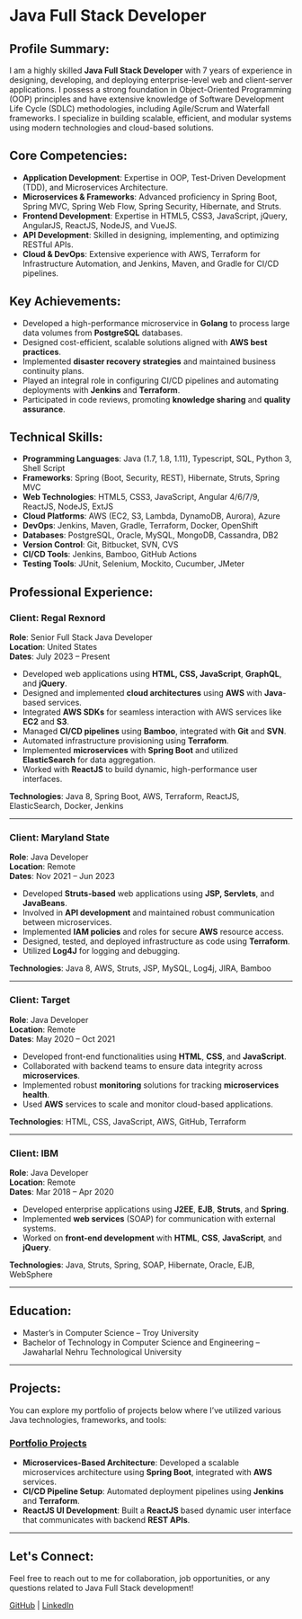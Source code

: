 # Java Full Stack Developer


## Profile Summary:

I am a highly skilled **Java Full Stack Developer** with 7 years of experience in designing, developing, and deploying enterprise-level web and client-server applications. I possess a strong foundation in Object-Oriented Programming (OOP) principles and have extensive knowledge of Software Development Life Cycle (SDLC) methodologies, including Agile/Scrum and Waterfall frameworks. I specialize in building scalable, efficient, and modular systems using modern technologies and cloud-based solutions.

## Core Competencies:
- **Application Development**: Expertise in OOP, Test-Driven Development (TDD), and Microservices Architecture.
- **Microservices & Frameworks**: Advanced proficiency in Spring Boot, Spring MVC, Spring Web Flow, Spring Security, Hibernate, and Struts.
- **Frontend Development**: Expertise in HTML5, CSS3, JavaScript, jQuery, AngularJS, ReactJS, NodeJS, and VueJS.
- **API Development**: Skilled in designing, implementing, and optimizing RESTful APIs.
- **Cloud & DevOps**: Extensive experience with AWS, Terraform for Infrastructure Automation, and Jenkins, Maven, and Gradle for CI/CD pipelines.
  
## Key Achievements:
- Developed a high-performance microservice in **Golang** to process large data volumes from **PostgreSQL** databases.
- Designed cost-efficient, scalable solutions aligned with **AWS best practices**.
- Implemented **disaster recovery strategies** and maintained business continuity plans.
- Played an integral role in configuring CI/CD pipelines and automating deployments with **Jenkins** and **Terraform**.
- Participated in code reviews, promoting **knowledge sharing** and **quality assurance**.
  
## Technical Skills:

- **Programming Languages**: Java (1.7, 1.8, 1.11), Typescript, SQL, Python 3, Shell Script  
- **Frameworks**: Spring (Boot, Security, REST), Hibernate, Struts, Spring MVC  
- **Web Technologies**: HTML5, CSS3, JavaScript, Angular 4/6/7/9, ReactJS, NodeJS, ExtJS  
- **Cloud Platforms**: AWS (EC2, S3, Lambda, DynamoDB, Aurora), Azure  
- **DevOps**: Jenkins, Maven, Gradle, Terraform, Docker, OpenShift  
- **Databases**: PostgreSQL, Oracle, MySQL, MongoDB, Cassandra, DB2  
- **Version Control**: Git, Bitbucket, SVN, CVS  
- **CI/CD Tools**: Jenkins, Bamboo, GitHub Actions  
- **Testing Tools**: JUnit, Selenium, Mockito, Cucumber, JMeter  

## Professional Experience:

### **Client: Regal Rexnord**  
**Role**: Senior Full Stack Java Developer  
**Location**: United States  
**Dates**: July 2023 – Present

- Developed web applications using **HTML, CSS, JavaScript**, **GraphQL**, and **jQuery**.
- Designed and implemented **cloud architectures** using **AWS** with **Java**-based services.
- Integrated **AWS SDKs** for seamless interaction with AWS services like **EC2** and **S3**.
- Managed **CI/CD pipelines** using **Bamboo**, integrated with **Git** and **SVN**.
- Automated infrastructure provisioning using **Terraform**.
- Implemented **microservices** with **Spring Boot** and utilized **ElasticSearch** for data aggregation.
- Worked with **ReactJS** to build dynamic, high-performance user interfaces.
  
**Technologies**: Java 8, Spring Boot, AWS, Terraform, ReactJS, ElasticSearch, Docker, Jenkins

---

### **Client: Maryland State**  
**Role**: Java Developer  
**Location**: Remote  
**Dates**: Nov 2021 – Jun 2023

- Developed **Struts-based** web applications using **JSP, Servlets**, and **JavaBeans**.
- Involved in **API development** and maintained robust communication between microservices.
- Implemented **IAM policies** and roles for secure **AWS** resource access.
- Designed, tested, and deployed infrastructure as code using **Terraform**.
- Utilized **Log4J** for logging and debugging.

**Technologies**: Java 8, AWS, Struts, JSP, MySQL, Log4j, JIRA, Bamboo

---

### **Client: Target**  
**Role**: Java Developer  
**Location**: Remote  
**Dates**: May 2020 – Oct 2021

- Developed front-end functionalities using **HTML**, **CSS**, and **JavaScript**.
- Collaborated with backend teams to ensure data integrity across **microservices**.
- Implemented robust **monitoring** solutions for tracking **microservices health**.
- Used **AWS** services to scale and monitor cloud-based applications.

**Technologies**: HTML, CSS, JavaScript, AWS, GitHub, Terraform

---

### **Client: IBM**  
**Role**: Java Developer  
**Location**: Remote  
**Dates**: Mar 2018 – Apr 2020

- Developed enterprise applications using **J2EE**, **EJB**, **Struts**, and **Spring**.
- Implemented **web services** (SOAP) for communication with external systems.
- Worked on **front-end development** with **HTML**, **CSS**, **JavaScript**, and **jQuery**.

**Technologies**: Java, Struts, Spring, SOAP, Hibernate, Oracle, EJB, WebSphere

---

## Education:

- Master’s in Computer Science – Troy University  
- Bachelor of Technology in Computer Science and Engineering – Jawaharlal Nehru Technological University
---

## Projects:
You can explore my portfolio of projects below where I’ve utilized various Java technologies, frameworks, and tools:

### [Portfolio Projects](https://github.com/username/portfolio)

- **Microservices-Based Architecture**: Developed a scalable microservices architecture using **Spring Boot**, integrated with **AWS** services.
- **CI/CD Pipeline Setup**: Automated deployment pipelines using **Jenkins** and **Terraform**.
- **ReactJS UI Development**: Built a **ReactJS** based dynamic user interface that communicates with backend **REST APIs**.

---

## Let's Connect:
Feel free to reach out to me for collaboration, job opportunities, or any questions related to Java Full Stack development!

[GitHub](https://github.com/jaswanth5143) | [LinkedIn](https://www.linkedin.com/in/jaswanth-a-5624b1218)
